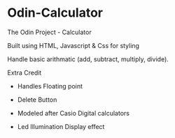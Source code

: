 # Odin-Calculator

The Odin Project - Calculator

Built using HTML, Javascript & Css for styling

Handle basic arithmatic (add, subtract, multiply, divide).

Extra Credit

- Handles Floating point
- Delete Button

- Modeled after Casio Digital calculators
- Led Illumination Display effect
